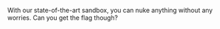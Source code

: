 With our state-of-the-art sandbox, you can nuke anything without any worries. Can you get the flag though?
